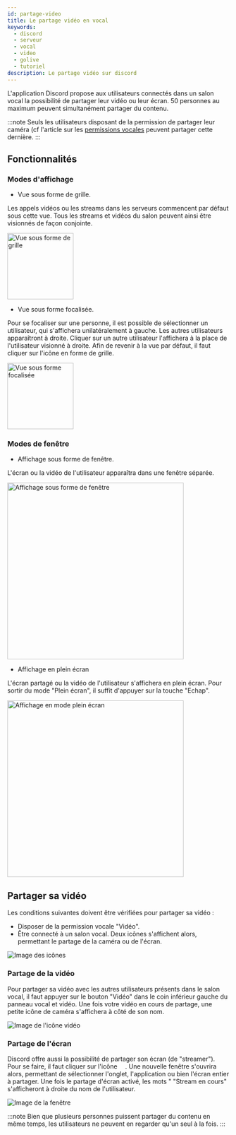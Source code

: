 ```yaml
---
id: partage-video
title: Le partage vidéo en vocal
keywords:
  - discord
  - serveur
  - vocal
  - video
  - golive
  - tutoriel
description: Le partage vidéo sur discord
---
```


L'application Discord propose aux utilisateurs connectés dans un salon vocal la possibilité de partager leur vidéo ou leur écran. 50 personnes au maximum peuvent simultanément partager du contenu.

:::note
Seuls les utilisateurs disposant de la permission de partager leur caméra (cf l'article sur les [permissions vocales](https://discord.fr/wiki/configuration-serveur/permissions/vocales/)  peuvent partager cette dernière.
:::

## Fonctionnalités

### Modes d'affichage

 - Vue sous forme de grille.

Les appels vidéos ou les streams dans les serveurs commencent par défaut sous cette vue. Tous les streams et vidéos du salon peuvent ainsi être visionnés de façon conjointe.

<img alt="Vue sous forme de grille" src="https://i.discord.fr/NoE.png" width="150px" />

 - Vue sous forme focalisée.

Pour se focaliser sur une personne, il est possible de sélectionner un utilisateur, qui s'affichera unilatéralement à gauche. Les autres utilisateurs apparaîtront à droite. Cliquer sur un autre utilisateur l'affichera à la place de l'utilisateur visionné à droite. Afin de revenir à la vue par défaut, il faut cliquer sur l'icône en forme de grille.

<img alt="Vue sous forme focalisée" src="https://i.discord.fr/WzO.png" width="150px" />

### Modes de fenêtre

 - Affichage sous forme de fenêtre.

L'écran ou la vidéo de l'utilisateur apparaîtra dans une fenêtre séparée.

<img alt="Affichage sous forme de fenêtre" src="https://i.discord.fr/gjP.png" width="" height="400px"/>

 - Affichage en plein écran

L'écran partagé ou la vidéo de l'utilisateur s'affichera en plein écran. Pour sortir du mode "Plein écran", il suffit d'appuyer sur la touche "Echap".

<img alt="Affichage en mode plein écran" src="https://i.discord.fr/C95.png" width="" height="400px"/>

## Partager sa vidéo

Les conditions suivantes doivent être vérifiées pour partager sa vidéo :

 - Disposer de la permission vocale "Vidéo".
 - Être connecté à un salon vocal.
 Deux icônes s'affichent alors, permettant le partage de la caméra ou de l'écran.

![Image des icônes](https://i.discord.fr/TnO.png)

### Partage de la vidéo

Pour partager sa vidéo avec les autres utilisateurs présents dans le salon vocal, il faut appuyer sur le bouton "Vidéo" dans le coin inférieur gauche du panneau vocal et vidéo. Une fois votre vidéo en cours de partage, une petite icône de caméra s'affichera à côté de son nom.

![Image de l'icône vidéo](https://i.discord.fr/qYF.png)

### Partage de l'écran

Discord offre aussi la possibilité de partager son écran (de "streamer"). Pour se faire, il faut cliquer sur l'icône <img src="" width="14" height="14" />.
Une nouvelle fenêtre s'ouvrira alors, permettant de sélectionner l'onglet, l'application ou bien l'écran entier à partager. Une fois le partage d'écran activé, les mots " "Stream en cours" s'afficheront à droite du nom de l'utilisateur.

![Image de la fenêtre](https://i.discord.fr/lmk.png)

:::note
Bien que plusieurs personnes puissent partager du contenu en même temps, les utilisateurs ne peuvent en regarder qu'un seul à la fois.
:::
